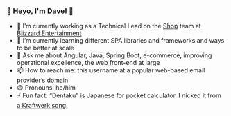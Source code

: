 ### 👋 Heyo, I'm Dave! 👋

- 🔭 I’m currently working as a Technical Lead on the [Shop](https://shop.battle.net/) team at [Blizzard Entertainment](https://github.com/blizzard)
- 🌱 I’m currently learning different SPA libraries and frameworks and ways to be better at scale
- 💬 Ask me about Angular, Java, Spring Boot, e-commerce, improving operational excellence, the web front-end at large
- 📫 How to reach me: this username at a popular web-based email provider’s domain
- 😄 Pronouns: he/him
- ⚡ Fun fact: “Dentaku” is Japanese for pocket calculator. I nicked it from [a Kraftwerk song.](https://youtu.be/ZbmFeXTN7GA)

<!--
**dentaku/dentaku** is a ✨ _special_ ✨ repository because its `README.md` (this file) appears on your GitHub profile.

Here are some ideas to get you started:

- 🔭 I’m currently working on ...
- 🌱 I’m currently learning ...
- 👯 I’m looking to collaborate on ...
- 🤔 I’m looking for help with ...
- 💬 Ask me about ...
- 📫 How to reach me: ...
- 😄 Pronouns: ...
- ⚡ Fun fact: ...
-->
